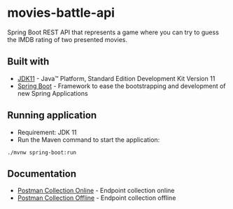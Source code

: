 # movies-battle-api

Spring Boot REST API that represents a game where you can try to guess the IMDB rating of two presented movies.

## Built with

* 	[JDK11](https://www.oracle.com/technetwork/pt/java/javase/downloads/jdk8-downloads-2133151.html) - Java™ Platform, Standard Edition Development Kit Version 11
* 	[Spring Boot](https://spring.io/projects/spring-boot) - Framework to ease the bootstrapping and development of new Spring
     Applications
     
## Running application

- Requirement: JDK 11
- Run the Maven command to start the application:
```shell
./mvnw spring-boot:run
```

## Documentation

* [Postman Collection Online](https://www.getpostman.com/collections/8a3e905b3fb81d24b212) - Endpoint collection online
* [Postman Collection Offline](https://github.com/gabrielibson/movies-battle-api/blob/master/src/main/resources/docs/postman/Movies%20Battle%20API.postman_collection.json) - Endpoint collection offline
